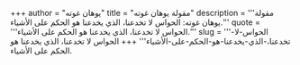 +++
author = "يوهان غوته"
title = "مقولة يوهان غوته"
description = '''مقولة يوهان غوته: الحواس لا تخدعنا، الذي يخدعنا هو الحكم على الأشياء.'''
quote = '''الحواس لا تخدعنا، الذي يخدعنا هو الحكم على الأشياء.'''
slug = '''الحواس-لا-تخدعنا،-الذي-يخدعنا-هو-الحكم-على-الأشياء'''
+++
الحواس لا تخدعنا، الذي يخدعنا هو الحكم على الأشياء.

